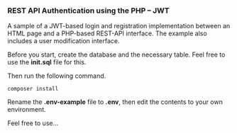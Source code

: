 ### REST API Authentication using the PHP – JWT

A sample of a JWT-based login and registration implementation between an HTML page and a PHP-based REST-API interface. The example also includes a user modification interface.

Before you start, create the database and the necessary table. Feel free to use the **init.sql** file for this.

Then run the following command.

```composer install```

Rename the **.env-example** file to **.env**, then edit the contents to your own environment.

Feel free to use...

